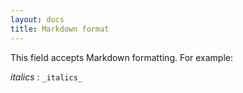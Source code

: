 ```yaml
---
layout: docs
title: Markdown format
---
```

This field accepts Markdown formatting. For example:

_italics_
: `_italics_`
